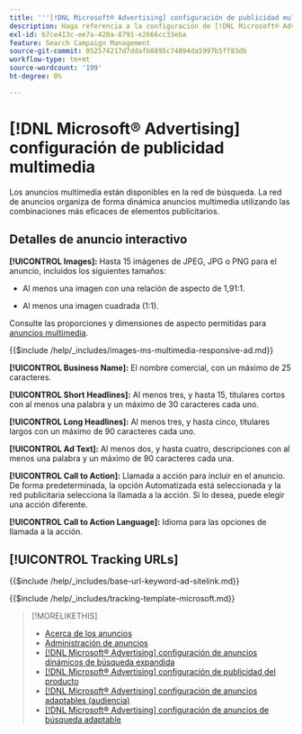 ```yaml
---
title: '''[!DNL Microsoft® Advertising] configuración de publicidad multimedia"'
description: Haga referencia a la configuración de [!DNL Microsoft® Advertising] anuncios multimedia.
exl-id: b7ce413c-ee7a-420a-8791-e2666cc33eba
feature: Search Campaign Management
source-git-commit: 052574217d7ddafb8895c74094da5997b5ff83db
workflow-type: tm+mt
source-wordcount: '199'
ht-degree: 0%

---
```


# [!DNL Microsoft® Advertising] configuración de publicidad multimedia

Los anuncios multimedia están disponibles en la red de búsqueda. La red de anuncios organiza de forma dinámica anuncios multimedia utilizando las combinaciones más eficaces de elementos publicitarios.

## Detalles de anuncio interactivo

**[!UICONTROL Images]:** Hasta 15 imágenes de JPEG, JPG o PNG para el anuncio, incluidos los siguientes tamaños:

* Al menos una imagen con una relación de aspecto de 1,91:1.

* Al menos una imagen cuadrada (1:1).

Consulte las proporciones y dimensiones de aspecto permitidas para [anuncios multimedia](https://help.ads.microsoft.com/#apex/ads/en/60107/0).

<!-- Instructions -->

{{$include /help/_includes/images-ms-multimedia-responsive-ad.md}}

**[!UICONTROL Business Name]:** El nombre comercial, con un máximo de 25 caracteres.

**[!UICONTROL Short Headlines]:** Al menos tres, y hasta 15, titulares cortos con al menos una palabra y un máximo de 30 caracteres cada uno.

**[!UICONTROL Long Headlines]:** Al menos tres, y hasta cinco, titulares largos con un máximo de 90 caracteres cada uno.

**[!UICONTROL Ad Text]:** Al menos dos, y hasta cuatro, descripciones con al menos una palabra y un máximo de 90 caracteres cada una.

**[!UICONTROL Call to Action]:** Llamada a acción para incluir en el anuncio. De forma predeterminada, la opción Automatizada está seleccionada y la red publicitaria selecciona la llamada a la acción. Si lo desea, puede elegir una acción diferente.

**[!UICONTROL Call to Action Language]:** Idioma para las opciones de llamada a la acción.

## [!UICONTROL Tracking URLs]

<!-- **[!UICONTROL Base URl]:** -->

{{$include /help/_includes/base-url-keyword-ad-sitelink.md}}

<!-- **[!UICONTROL Tracking Template]:** -->

{{$include /help/_includes/tracking-template-microsoft.md}}

>[!MORELIKETHIS]
>
>* [Acerca de los anuncios](ad-about.md)
>* [Administración de anuncios](ad-manage.md)
>* [[!DNL Microsoft® Advertising] configuración de anuncios dinámicos de búsqueda expandida](ad-settings-microsoft-dsa.md)
>* [[!DNL Microsoft® Advertising] configuración de publicidad del producto](ad-settings-microsoft-product.md)
>* [[!DNL Microsoft® Advertising] configuración de anuncios adaptables (audiencia)](ad-settings-microsoft-responsive.md)
>* [[!DNL Microsoft® Advertising] configuración de anuncios de búsqueda adaptable](ad-settings-microsoft-rsa.md)
